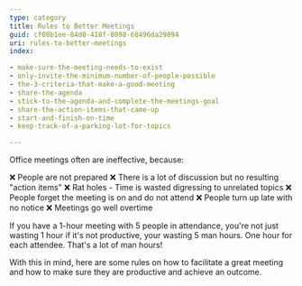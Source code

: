 ```yaml
---
type: category
title: Rules to Better Meetings
guid: cf08b1ee-84d0-418f-8098-68496da29094
uri: rules-to-better-meetings
index:

- make-sure-the-meeting-needs-to-exist
- only-invite-the-minimum-number-of-people-possible
- the-3-criteria-that-make-a-good-meeting
- share-the-agenda
- stick-to-the-agenda-and-complete-the-meetings-goal
- share-the-action-items-that-came-up
- start-and-finish-on-time 
- keep-track-of-a-parking-lot-for-topics

---
```


Office meetings often are ineffective, because:

❌ People are not prepared
❌ There is a lot of discussion but no resulting "action items"
❌ Rat holes - Time is wasted digressing to unrelated topics
❌ People forget the meeting is on and do not attend
❌ People turn up late with no notice
❌ Meetings go well overtime

If you have a 1-hour meeting with 5 people in attendance, you're not just wasting 1 hour if it's not productive, your wasting 5 man hours. One hour for each attendee. That's a lot of man hours!

With this in mind, here are some rules on how to facilitate a great meeting and how to make sure they are productive and achieve an outcome.
